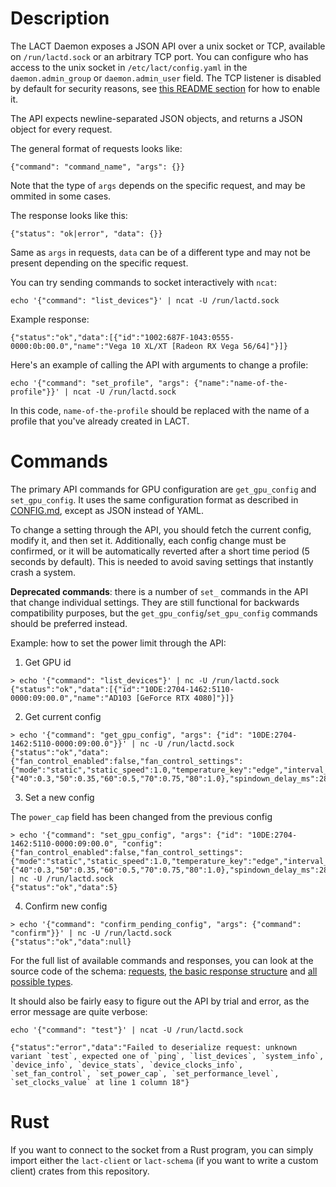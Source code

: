 # Description

The LACT Daemon exposes a JSON API over a unix socket or TCP, available on `/run/lactd.sock` or an arbitrary TCP port. You can configure who has access to the unix socket in `/etc/lact/config.yaml` in the `daemon.admin_group` or `daemon.admin_user` field. The TCP listener is disabled by default for security reasons, see [this README section](../README.md#remote-management) for how to enable it.

The API expects newline-separated JSON objects, and returns a JSON object for every request.

The general format of requests looks like:
```
{"command": "command_name", "args": {}}
```
Note that the type of `args` depends on the specific request, and may be ommited in some cases.

The response looks like this:
```
{"status": "ok|error", "data": {}}
```
Same as `args` in requests, `data` can be of a different type and may not be present depending on the specific request.

You can try sending commands to socket interactively with `ncat`:
```
echo '{"command": "list_devices"}' | ncat -U /run/lactd.sock
```
Example response:
```
{"status":"ok","data":[{"id":"1002:687F-1043:0555-0000:0b:00.0","name":"Vega 10 XL/XT [Radeon RX Vega 56/64]"}]}
```

Here's an example of calling the API with arguments to change a profile:
```
echo '{"command": "set_profile", "args": {"name":"name-of-the-profile"}}' | ncat -U /run/lactd.sock
```
In this code, `name-of-the-profile` should be replaced with the name of a profile that you've already created in LACT.


# Commands

The primary API commands for GPU configuration are `get_gpu_config` and `set_gpu_config`. It uses the same configuration format as described in [CONFIG.md](./CONFIG.md), except as JSON instead of YAML.

To change a setting through the API, you should fetch the current config, modify it, and then set it.
Additionally, each config change must be confirmed, or it will be automatically reverted after a short time period (5 seconds by default). This is needed to avoid saving settings that instantly crash a system.

**Deprecated commands**: there is a number of `set_` commands in the API that change individual settings. They are still functional for backwards compatibility purposes, but the `get_gpu_config`/`set_gpu_config` commands should be preferred instead.

Example: how to set the power limit through the API:

1. Get GPU id
```
> echo '{"command": "list_devices"}' | nc -U /run/lactd.sock 
{"status":"ok","data":[{"id":"10DE:2704-1462:5110-0000:09:00.0","name":"AD103 [GeForce RTX 4080]"}]}
```

2. Get current config
```
> echo '{"command": "get_gpu_config", "args": {"id": "10DE:2704-1462:5110-0000:09:00.0"}}' | nc -U /run/lactd.sock 
{"status":"ok","data":{"fan_control_enabled":false,"fan_control_settings":{"mode":"static","static_speed":1.0,"temperature_key":"edge","interval_ms":500,"curve":{"40":0.3,"50":0.35,"60":0.5,"70":0.75,"80":1.0},"spindown_delay_ms":2856,"change_threshold":2},"power_cap":320.0}}
```

3. Set a new config

The `power_cap` field has been changed from the previous config
```
> echo '{"command": "set_gpu_config", "args": {"id": "10DE:2704-1462:5110-0000:09:00.0", "config": {"fan_control_enabled":false,"fan_control_settings":{"mode":"static","static_speed":1.0,"temperature_key":"edge","interval_ms":500,"curve":{"40":0.3,"50":0.35,"60":0.5,"70":0.75,"80":1.0},"spindown_delay_ms":2856,"change_threshold":2},"power_cap":340.0}}}' | nc -U /run/lactd.sock
{"status":"ok","data":5}
```

4. Confirm new config
```
> echo '{"command": "confirm_pending_config", "args": {"command": "confirm"}}' | nc -U /run/lactd.sock
{"status":"ok","data":null}
```

For the full list of available commands and responses, you can look at the source code of the schema: [requests](lact-schema/src/request.rs), [the basic response structure](lact-schema/src/response.rs) and [all possible types](lact-schema/src/lib.rs).

It should also be fairly easy to figure out the API by trial and error, as the error message are quite verbose:

```
echo '{"command": "test"}' | ncat -U /run/lactd.sock

{"status":"error","data":"Failed to deserialize request: unknown variant `test`, expected one of `ping`, `list_devices`, `system_info`, `device_info`, `device_stats`, `device_clocks_info`, `set_fan_control`, `set_power_cap`, `set_performance_level`, `set_clocks_value` at line 1 column 18"}
```

# Rust

If you want to connect to the socket from a Rust program, you can simply import either the `lact-client` or `lact-schema` (if you want to write a custom client) crates from this repository.